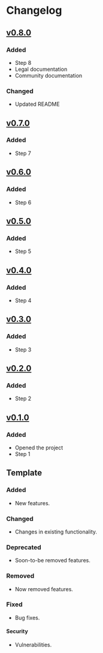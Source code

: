 # Changelog

## [v0.8.0](https://github.com/willtheorangeguy/FBI-Application-Guide/releases/tag/v0.8.0)

### Added

- Step 8
- Legal documentation
- Community documentation

### Changed

- Updated README

## [v0.7.0]()

### Added

- Step 7

## [v0.6.0]()

### Added

- Step 6

## [v0.5.0]()

### Added

- Step 5

## [v0.4.0]()

### Added

- Step 4

## [v0.3.0]()

### Added

- Step 3

## [v0.2.0]()

### Added

- Step 2

## [v0.1.0]()

### Added

- Opened the project
- Step 1


## Template

### Added

- New features.

### Changed

- Changes in existing functionality.

### Deprecated

- Soon-to-be removed features.

### Removed

- Now removed features.

### Fixed

- Bug fixes.

#### Security

- Vulnerabilities.
